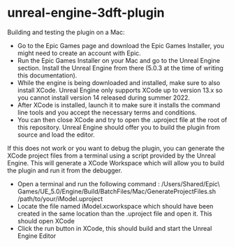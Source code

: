 # unreal-engine-3dft-plugin


Building and testing the plugin on a Mac:

- Go to the Epic Games page and download the Epic Games Installer, you might need to create an account with Epic.
- Run the Epic Games Installer on your Mac and go to the Unreal Engine section. Install the Unreal Engine from there (5.0.3 at the time of writing this documentation).
- While the engine is being downloaded and installed, make sure to also install XCode. Unreal Engine only supports XCode up to version 13.x so you cannot install version 14 released during summer 2022.
- After XCode is installed, launch it to make sure it installs the command line tools and you accept the necessary terms and conditions.
- You can then close XCode and try to open the .uproject file at the root of this repository. Unreal Engine should offer you to build the plugin from source and load the editor.

If this does not work or you want to debug the plugin, you can generate the XCode project files from a terminal using a script provided by the Unreal Engine. This will generate a XCode Workspace which will allow you to build the plugin and run it from the debugger.

- Open a terminal and run the following command :
/Users/Shared/Epic\ Games/UE_5.0/Engine/Build/BatchFiles/Mac/GenerateProjectFiles.sh /path/to/your/iModel.uproject
- Locate the file named iModel.xcworkspace which should have been created in the same location than the .uproject file and open it. This should open XCode
- Click the run button in XCode, this should build and start the Unreal Engine Editor